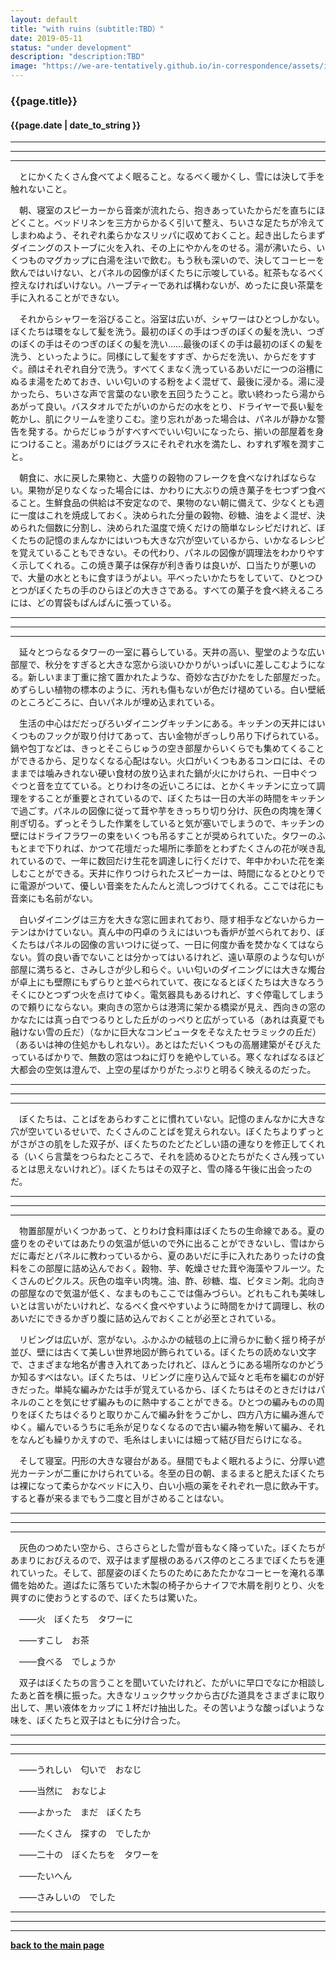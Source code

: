 ```yaml
---
layout: default
title: "with ruins（subtitle:TBD）"
date: 2019-05-11
status: "under development"
description: "description:TBD"
image: "https://we-are-tentatively.github.io/in-correspondence/assets/images/2019-05-11-with-ruins.JPG"
---
```


### {{page.title}}

#### {{page.date | date_to_string }}

***
***
***

　とにかくたくさん食べてよく眠ること。なるべく暖かくし、雪には決して手を触れないこと。

　朝、寝室のスピーカーから音楽が流れたら、抱きあっていたからだを直ちにほどくこと。ベッドリネンを三方からかるく引いて整え、ちいさな足たちが冷えてしまわぬよう、それぞれ柔らかなスリッパに収めておくこと。起き出したらまずダイニングのストーブに火を入れ、その上にやかんをのせる。湯が沸いたら、いくつものマグカップに白湯を注いで飲む。もう秋も深いので、決してコーヒーを飲んではいけない、とパネルの図像がぼくたちに示唆している。紅茶もなるべく控えなければいけない。ハーブティーであれば構わないが、めったに良い茶葉を手に入れることができない。

　それからシャワーを浴びること。浴室は広いが、シャワーはひとつしかない。ぼくたちは環をなして髪を洗う。最初のぼくの手はつぎのぼくの髪を洗い、つぎのぼくの手はそのつぎのぼくの髪を洗い……最後のぼくの手は最初のぼくの髪を洗う、といったように。同様にして髪をすすぎ、からだを洗い、からだをすすぐ。顔はそれぞれ自分で洗う。すべてくまなく洗っているあいだに一つの浴槽にぬるま湯をためておき、いい匂いのする粉をよく混ぜて、最後に浸かる。湯に浸かったら、ちいさな声で言葉のない歌を五回うたうこと。歌い終わったら湯からあがって良い。バスタオルでたがいのからだの水をとり、ドライヤーで長い髪を乾かし、肌にクリームを塗りこむ。塗り忘れがあった場合は、パネルが静かな警告を発する。からだじゅうがすべすべでいい匂いになったら、揃いの部屋着を身につけること。湯あがりにはグラスにそれぞれ水を満たし、わすれず喉を潤すこと。

　朝食に、水に戻した果物と、大盛りの穀物のフレークを食べなければならない。果物が足りなくなった場合には、かわりに大ぶりの焼き菓子を七つずつ食べること。生鮮食品の供給は不安定なので、果物のない朝に備えて、少なくとも週に一度はこれを焼成しておく。決められた分量の穀物、砂糖、油をよく混ぜ、決められた個数に分割し、決められた温度で焼くだけの簡単なレシピだけれど、ぼくたちの記憶のまんなかにはいつも大きな穴が空いているから、いかなるレシピを覚えていることもできない。その代わり、パネルの図像が調理法をわかりやすく示してくれる。この焼き菓子は保存が利き香りは良いが、口当たりが悪いので、大量の水とともに食すほうがよい。平べったいかたちをしていて、ひとつひとつがぼくたちの手のひらほどの大きさである。すべての菓子を食べ終えるころには、どの胃袋もぱんぱんに張っている。

***
***
***

　延々とつらなるタワーの一室に暮らしている。天井の高い、聖堂のような広い部屋で、秋分をすぎると大きな窓から淡いひかりがいっぱいに差しこむようになる。新しいまま丁重に捨て置かれたような、奇妙な古びかたをした部屋だった。めずらしい植物の標本のように、汚れも傷もないが色だけ褪めている。白い壁紙のところどころに、白いパネルが埋め込まれている。

　生活の中心はだだっぴろいダイニングキッチンにある。キッチンの天井にはいくつものフックが取り付けてあって、古い金物がぎっしり吊り下げられている。鍋や包丁などは、きっとそこらじゅうの空き部屋からいくらでも集めてくることができるから、足りなくなる心配はない。火口がいくつもあるコンロには、そのままでは噛みきれない硬い食材の放り込まれた鍋が火にかけられ、一日中ぐつぐつと音を立てている。とりわけ冬の近いころには、とかくキッチンに立って調理をすることが重要とされているので、ぼくたちは一日の大半の時間をキッチンで過ごす。パネルの図像に従って茸や芋をきっちり切り分け、灰色の肉塊を薄く削ぎ切る。ずっとそうした作業をしていると気が塞いでしまうので、キッチンの壁にはドライフラワーの束をいくつも吊るすことが奨められていた。タワーのふもとまで下りれば、かつて花壇だった場所に季節をとわずたくさんの花が咲き乱れているので、一年に数回だけ生花を調達しに行くだけで、年中かわいた花を楽しむことができる。天井に作りつけられたスピーカーは、時間になるとひとりでに電源がついて、優しい音楽をたんたんと流しつづけてくれる。ここでは花にも音楽にも名前がない。

　白いダイニングは三方を大きな窓に囲まれており、隠す相手などないからカーテンはかけていない。真ん中の円卓のうえにはいつも香炉が並べられており、ぼくたちはパネルの図像の言いつけに従って、一日に何度か香を焚かなくてはならない。質の良い香でないことは分かってはいるけれど、遠い草原のような匂いが部屋に満ちると、さみしさが少し和らぐ。いい匂いのダイニングには大きな燭台が卓上にも壁際にもずらりと並べられていて、夜になるとぼくたちは大きなろうそくにひとつずつ火を点けてゆく。電気器具もあるけれど、すぐ停電してしまうので頼りにならない。東向きの窓からは港湾に架かる橋梁が見え、西向きの窓のかなたには真っ白でつるりとした丘がのっぺりと広がっている（あれは真夏でも融けない雪の丘だ）（なかに巨大なコンピュータをそなえたセラミックの丘だ）（あるいは神の住処かもしれない）。あとはただいくつもの高層建築がそびえたっているばかりで、無数の窓はつねに灯りを絶やしている。寒くなればなるほど大都会の空気は澄んで、上空の星ばかりがたっぷりと明るく映えるのだった。

***
***
***

　ぼくたちは、ことばをあらわすことに慣れていない。記憶のまんなかに大きな穴が空いているせいで、たくさんのことばを覚えられない。ぼくたちよりずっとがさがさの肌をした双子が、ぼくたちのたどたどしい語の連なりを修正してくれる（いくら言葉をつらねたところで、それを読めるひとたちがたくさん残っているとは思えないけれど）。ぼくたちはその双子と、雪の降る午後に出会ったのだ。

***
***
***

　物置部屋がいくつかあって、とりわけ食料庫はぼくたちの生命線である。夏の盛りをのぞいてはあたりの気温が低いので外に出ることができないし、雪はからだに毒だとパネルに教わっているから、夏のあいだに手に入れたありったけの食料をこの部屋に詰め込んでおく。穀物、芋、乾燥させた茸や海藻やフルーツ。たくさんのピクルス。灰色の塩辛い肉塊。油、酢、砂糖、塩、ビタミン剤。北向きの部屋なので気温が低く、なまものもここでは傷みづらい。どれもこれも美味しいとは言いがたいけれど、なるべく食べやすいように時間をかけて調理し、秋のあいだにできるかぎり腹に詰め込んでおくことが必至とされている。

　リビングは広いが、窓がない。ふかふかの絨毯の上に滑らかに動く揺り椅子が並び、壁には古くて美しい世界地図が飾られている。ぼくたちの読めない文字で、さまざまな地名が書き入れてあったけれど、ほんとうにある場所なのかどうか知るすべはない。ぼくたちは、リビングに座り込んで延々と毛布を編むのが好きだった。単純な編みかたは手が覚えているから、ぼくたちはそのときだけはパネルのことを気にせず編みものに熱中することができる。ひとつの編みものの周りをぼくたちはぐるりと取りかこんで編み針をうごかし、四方八方に編み進んでゆく。編んでいるうちに毛糸が足りなくなるので古い編み物を解いて編み、それをなんども繰りかえすので、毛糸はしまいには細って結び目だらけになる。

　そして寝室。円形の大きな寝台がある。昼間でもよく眠れるように、分厚い遮光カーテンが二重にかけられている。冬至の日の朝、まるまると肥えたぼくたちは裸になって柔らかなベッドに入り、白い小瓶の薬をそれぞれ一息に飲み干す。すると春が来るまでもう二度と目がさめることはない。

***
***
***

　灰色のつめたい空から、さらさらとした雪が音もなく降っていた。ぼくたちがあまりにおびえるので、双子はまず屋根のあるバス停のところまでぼくたちを連れていった。そして、部屋姿のぼくたちのためにあたたかなコーヒーを淹れる準備を始めた。道ばたに落ちていた木製の椅子からナイフで木屑を削りとり、火を興すのに使おうとするので、ぼくたちは驚いた。

　——火　ぼくたち　タワーに

　——すこし　お茶

　——食べる　でしょうか

　双子はぼくたちの言うことを聞いていたけれど、たがいに早口でなにか相談したあと首を横に振った。大きなリュックサックから古びた道具をさまざまに取り出して、黒い液体をカップに１杯だけ抽出した。その苦いような酸っぱいような味を、ぼくたちと双子はともに分け合った。

***
***
***

　——うれしい　匂いで　おなじ

　——当然に　おなじよ

　——よかった　まだ　ぼくたち

　——たくさん　探すの　でしたか

　——二十の　ぼくたちを　タワーを

　——たいへん

　——さみしいの　でした

***
***
***

**[back to the main page](https://we-are-tentatively.github.io/in-correspondence)**
